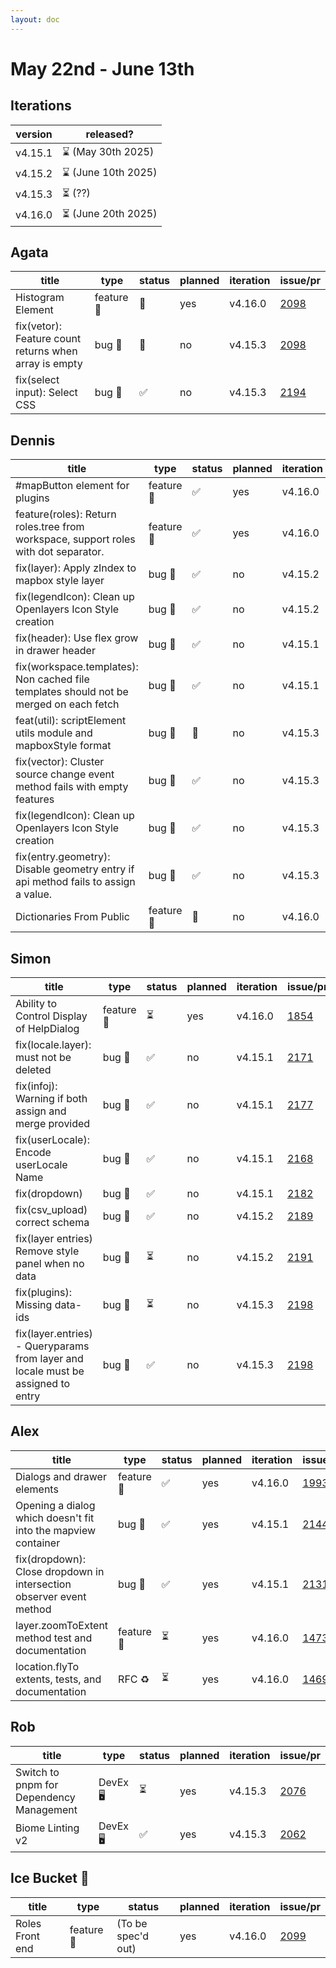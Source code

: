 ```yaml
---
layout: doc
---
```


# May 22nd - June 13th

## Iterations

| version | released?           |
| ------- | ------------------- |
| v4.15.1 | ⌛ (May 30th 2025)  |
| v4.15.2 | ⌛ (June 10th 2025) |
| v4.15.3 | ⏳ (??)             |
| v4.16.0 | ⏳ (June 20th 2025) |

## Agata

| title                                                 | type       | status | planned | iteration | issue/pr                                            |
| ----------------------------------------------------- | ---------- | ------ | ------- | --------- | --------------------------------------------------- |
| Histogram Element                                     | feature 🚀 | 👀     | yes     | v4.16.0   | [2098](https://github.com/GEOLYTIX/xyz/issues/2098) |
| fix(vetor): Feature count returns when array is empty | bug 🐛     | 👀     | no      | v4.15.3   | [2098](https://github.com/GEOLYTIX/xyz/issues/2098) |
| fix(select input): Select CSS                         | bug 🐛     | ✅     | no      | v4.15.3   | [2194](https://github.com/GEOLYTIX/xyz/pull/2198)   |

## Dennis

| title                                                                                  | type       | status | planned | iteration | issue/pr                                            |
| -------------------------------------------------------------------------------------- | ---------- | ------ | ------- | --------- | --------------------------------------------------- |
| #mapButton element for plugins                                                         | feature 🚀 | ✅     | yes     | v4.16.0   | [1460](https://github.com/GEOLYTIX/xyz/issues/1460) |
| feature(roles): Return roles.tree from workspace, support roles with dot separator.    | feature 🚀 | ✅     | yes     | v4.16.0   | [2099](https://github.com/GEOLYTIX/xyz/issues/2099) |
| fix(layer): Apply zIndex to mapbox style layer                                         | bug 🐛     | ✅     | no      | v4.15.2   | [2167](https://github.com/GEOLYTIX/xyz/pull/2167)   |
| fix(legendIcon): Clean up Openlayers Icon Style creation                               | bug 🐛     | ✅     | no      | v4.15.2   | [2099](https://github.com/GEOLYTIX/xyz/issues/2099) |
| fix(header): Use flex grow in drawer header                                            | bug 🐛     | ✅     | no      | v4.15.1   | [2172](https://github.com/GEOLYTIX/xyz/issues/2172) |
| fix(workspace.templates): Non cached file templates should not be merged on each fetch | bug 🐛     | ✅     | no      | v4.15.1   | [2180](https://github.com/GEOLYTIX/xyz/issues/2180) |
| feat(util): scriptElement utils module and mapboxStyle format                          | bug 🐛     | 👀     | no      | v4.15.3   | [2187](https://github.com/GEOLYTIX/xyz/issues/2187) |
| fix(vector): Cluster source change event method fails with empty features              | bug 🐛     | ✅     | no      | v4.15.3   | [2195](https://github.com/GEOLYTIX/xyz/issues/2195) |
| fix(legendIcon): Clean up Openlayers Icon Style creation                               | bug 🐛     | ✅     | no      | v4.15.3   | [2173](https://github.com/GEOLYTIX/xyz/issues/2173) |
| fix(entry.geometry): Disable geometry entry if api method fails to assign a value.     | bug 🐛     | ✅     | no      | v4.15.3   | [2207](https://github.com/GEOLYTIX/xyz/issues/2207) |
| Dictionaries From Public                                                               | feature 🚀 | 👀     | no      | v4.16.0   | [2179](https://github.com/GEOLYTIX/xyz/pull/2179)   |

## Simon

| title                                                                            | type       | status | planned | iteration | issue/pr                                            |
| -------------------------------------------------------------------------------- | ---------- | ------ | ------- | --------- | --------------------------------------------------- |
| Ability to Control Display of HelpDialog                                         | feature 🚀 | ⏳     | yes     | v4.16.0   | [1854](https://github.com/GEOLYTIX/xyz/issues/1854) |
| fix(locale.layer): must not be deleted                                           | bug 🐛     | ✅     | no      | v4.15.1   | [2171](https://github.com/GEOLYTIX/xyz/pull/2171)   |
| fix(infoj): Warning if both assign and merge provided                            | bug 🐛     | ✅     | no      | v4.15.1   | [2177](https://github.com/GEOLYTIX/xyz/pull/2177)   |
| fix(userLocale): Encode userLocale Name                                          | bug 🐛     | ✅     | no      | v4.15.1   | [2168](https://github.com/GEOLYTIX/xyz/pull/2168)   |
| fix(dropdown)                                                                    | bug 🐛     | ✅     | no      | v4.15.1   | [2182](https://github.com/GEOLYTIX/xyz/pull/2182)   |
| fix(csv_upload) correct schema                                                   | bug 🐛     | ✅     | no      | v4.15.2   | [2189](https://github.com/GEOLYTIX/xyz/pull/2189)   |
| fix(layer entries) Remove style panel when no data                               | bug 🐛     | ⏳     | no      | v4.15.2   | [2191](https://github.com/GEOLYTIX/xyz/pull/2191)   |
| fix(plugins): Missing data-ids                                                   | bug 🐛     | ⏳     | no      | v4.15.3   | [2198](https://github.com/GEOLYTIX/xyz/pull/2198)   |
| fix(layer.entries) - Queryparams from layer and locale must be assigned to entry | bug 🐛     | ✅     | no      | v4.15.3   | [2198](https://github.com/GEOLYTIX/xyz/pull/2198)   |

## Alex

| title                                                               | type       | status | planned | iteration | issue/pr                                            |
| ------------------------------------------------------------------- | ---------- | ------ | ------- | --------- | --------------------------------------------------- |
| Dialogs and drawer elements                                         | feature 🚀 | ✅     | yes     | v4.16.0   | [1993](https://github.com/GEOLYTIX/xyz/issues/1993) |
| Opening a dialog which doesn't fit into the mapview container       | bug 🐛     | ✅     | yes     | v4.15.1   | [2144](https://github.com/GEOLYTIX/xyz/issues/2144) |
| fix(dropdown): Close dropdown in intersection observer event method | bug 🐛     | ✅     | yes     | v4.15.1   | [2131](https://github.com/GEOLYTIX/xyz/issues/2131) |
| layer.zoomToExtent method test and documentation                    | feature 🚀 | ⏳     | yes     | v4.16.0   | [1473](https://github.com/GEOLYTIX/xyz/issues/1473) |
| location.flyTo extents, tests, and documentation                    | RFC ♻️     | ⏳     | yes     | v4.16.0   | [1469](https://github.com/GEOLYTIX/xyz/issues/1469) |

## Rob

| title                                    | type     | status | planned | iteration | issue/pr                                            |
| ---------------------------------------- | -------- | ------ | ------- | --------- | --------------------------------------------------- |
| Switch to pnpm for Dependency Management | DevEx 🖥️ | ⏳     | yes     | v4.15.3   | [2076](https://github.com/GEOLYTIX/xyz/issues/2076) |
| Biome Linting v2                         | DevEx 🖥️ | ✅     | yes     | v4.15.3   | [2062](https://github.com/GEOLYTIX/xyz/issues/2062) |

## Ice Bucket 🧊

| title           | type       | status             | planned | iteration | issue/pr                                            |
| --------------- | ---------- | ------------------ | ------- | --------- | --------------------------------------------------- |
| Roles Front end | feature 🚀 | (To be spec'd out) | yes     | v4.16.0   | [2099](https://github.com/GEOLYTIX/xyz/issues/2099) |
